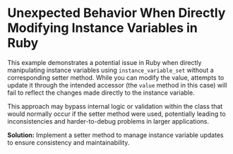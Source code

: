 # Unexpected Behavior When Directly Modifying Instance Variables in Ruby

This example demonstrates a potential issue in Ruby when directly manipulating instance variables using `instance_variable_set` without a corresponding setter method. While you can modify the value, attempts to update it through the intended accessor (the `value` method in this case) will fail to reflect the changes made directly to the instance variable.

This approach may bypass internal logic or validation within the class that would normally occur if the setter method were used, potentially leading to inconsistencies and harder-to-debug problems in larger applications.

**Solution:** Implement a setter method to manage instance variable updates to ensure consistency and maintainability.
